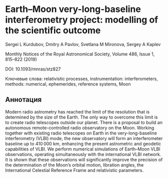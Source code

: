 # Earth–Moon very-long-baseline interferometry project: modelling of the scientific outcome

Sergei L Kurdubov, Dmitry A Pavlov, Svetlana M Mironova, Sergey A Kaplev

Monthly Notices of the Royal Astronomical Society, Volume 486, Issue 1, 815–822 (2019)

DOI: 10.1093/mnras/stz827

Ключевые слова: relativistic processes, instrumentation: interferometers, methods: numerical, ephemerides, reference systems, Moon

## Аннотация

Modern radio astrometry has reached the limit of the resolution that is determined by the size of the Earth. The only way to overcome this limit is to create radio telescopes outside our planet. There is a proposal to build an autonomous remote-controlled radio observatory on the Moon. Working together with existing radio telescopes on Earth in the very-long-baseline interferometry (VLBI) mode, the new observatory will form an interferometer baseline up to 410 000 km, enhancing the present astrometric and geodetic capabilities of VLBI. We perform numerical simulations of Earth–Moon VLBI observations, operating simultaneously with the international VLBI network. It is shown that these observations will significantly improve the precision of the determination of the Moon’s orbital motion, libration angles, the International Celestial Reference Frame and relativistic parameters.